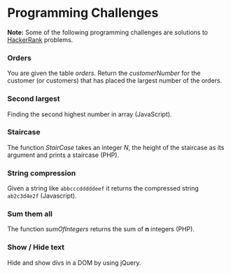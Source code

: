 # Programming Challenges

**Note:** Some of the following programming challenges are solutions to [HackerRank](https://www.hackerrank.com) problems.

### Orders

You are given the table *orders*. Return the *customerNumber* for the customer (or customers) that has placed the largest number of the orders.

### Second largest

Finding the second highest number in array (JavaScript).


### Staircase

The function *StairCase* takes an integer *N*, the height of the staircase as its argument and prints a staircase (PHP).


### String compression 

 Given a string like `abbcccdddddeef` it returns the compressed string `ab2c3d4e2f` (Javascript).
 
 
### Sum them all

The function *sumOfIntegers* returns the sum of **n** integers (PHP).


### Show / Hide text

Hide and show divs in a DOM by using jQuery.
